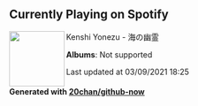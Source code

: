 ## Currently Playing on Spotify

[<img align="left" width="100" src="https://i.scdn.co/image/ab67616d0000b273ed8e4fc843a2a83d8f84804e">](https://open.spotify.com/album/5EqCaZ6lsPx7wTqO6WWAUB)

Kenshi Yonezu - 海の幽霊

**Albums**: Not supported

Last updated at 03/09/2021 18:25

#### Generated with [20chan/github-now](https://github.com/20chan/github-now)


<!--
**20chan/20chan** is a ✨ _special_ ✨ repository because its `README.md` (this file) appears on your GitHub profile.

Here are some ideas to get you started:

- 🔭 I’m currently working on ...
- 🌱 I’m currently learning ...
- 👯 I’m looking to collaborate on ...
- 🤔 I’m looking for help with ...
- 💬 Ask me about ...
- 📫 How to reach me: ...
- 😄 Pronouns: ...
- ⚡ Fun fact: ...
-->
